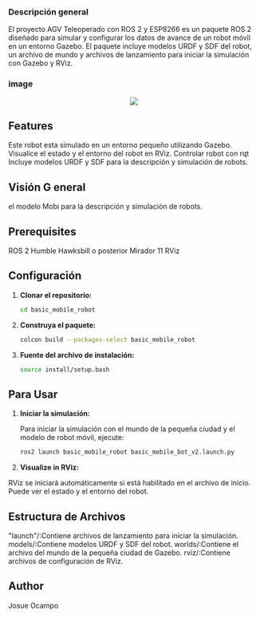 ### Descripción general
El proyecto AGV Teleoperado con ROS 2 y ESP8266 es un paquete ROS 2 diseñado para simular y configurar los datos de avance de un robot móvil en un entorno Gazebo. El paquete incluye modelos URDF y SDF del robot, un archivo de mundo y archivos de lanzamiento para iniciar la simulación con Gazebo y RViz.

### image 
<center><img src="https://res.cloudinary.com/diekemzs9/image/upload/v1743203741/Screenshot_from_2025-03-29_00-59-50_ohbt5j.png"/></center>


## Features
Este robot esta simulado en un entorno pequeño utilizando Gazebo.
Visualice el estado y el entorno del robot en RViz.
Controlar robot con rqt
Incluye modelos URDF y SDF para la descripción y simulación de robots.

## Visión G eneral

el modelo Mobi para la descripción y simulación de robots.

## Prerequisites

ROS 2 Humble Hawksbill o posterior
Mirador 11
RViz

## Configuración

1. **Clonar el repositorio:**

   ```bash
   cd basic_mobile_robot
   ```

2. **Construya el paquete:**

   ```bash
   colcon build --packages-select basic_mobile_robot
   ```

3. **Fuente del archivo de instalación:**

   ```bash
   source install/setup.bash
   ```

## Para Usar

1. **Iniciar la simulación:**

   Para iniciar la simulación con el mundo de la pequeña ciudad y el modelo de robot móvil, ejecute:

   ```bash
   ros2 launch basic_mobile_robot basic_mobile_bot_v2.launch.py
   ```

2. **Visualize in RViz:**

RViz se iniciará automáticamente si está habilitado en el archivo de inicio. Puede ver el estado y el entorno del robot.


## Estructura de Archivos

"launch"/:Contiene archivos de lanzamiento para iniciar la simulación.
models/:Contiene modelos URDF y SDF del robot.
worlds/:Contiene el archivo del mundo de la pequeña ciudad de Gazebo.
rviz/:Contiene archivos de configuración de RViz.


## Author

Josue Ocampo  

